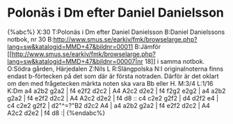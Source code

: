 # Polonäs i Dm efter Daniel Danielsson

{%abc%}
X:30
T:Polonäs i Dm efter Daniel Danielsson
B:Daniel Danielssons notbok, nr 30
B:http://www.smus.se/earkiv/fmk/browselarge.php?lang=sw&katalogid=MMD+47&bildnr=00011
B:Jämför [[http://www.smus.se/earkiv/fmk/browselarge.php?lang=sw&katalogid=MMD+47&bildnr=00007|nr 18]] i samma notbok.
O:Södra gården, Härjedalen
Z:Nils L
R:Slängpolska
N:I originalnoterna finns endast b-förtecken på det som där är första notraden. Därför är det oklart om den med frågetecken märkta noten ska vara Bb eller H.
M:3/4
L:1/16
K:Dm
a4 a2b2 g2a2 | f4 e2f2 d2c2 | A4 A2c2 d2e2 | f4 f2g2 e2g2 | a4 a2b2 g2a2 | f4 e2f2 d2c2 | A4 A2c2 d2e2 | f4 d8 ::
c4 c2e2 g2f2 | d4 d2f2 e4 | c4 c2e2 g2f2 | d2"^\=?"B2 d2c2 A4 | a4 a2b2 g2a2 | f4 e2f2 d2c2 | A4 A2c2 d2e2 | f4 d8 :|
{%endabc%}
